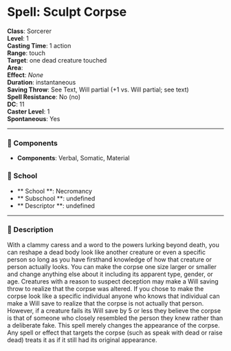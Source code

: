 
# Spell: Sculpt Corpse
**Class**: Sorcerer  
**Level**: 1  
**Casting Time**: 1 action  
**Range**: touch  
**Target**: one dead creature touched  
**Area**:   
**Effect**: _None_  
**Duration**: instantaneous  
**Saving Throw**: See Text, Will partial (+1 vs. Will partial; see text)  
**Spell Resistance**: No (no)  
**DC**: 11  
**Caster Level**: 1  
**Spontaneous**: Yes

---

### 🔮 Components
- **Components**: Verbal, Somatic, Material

### 🏫 School
- ** School **: Necromancy
- ** Subschool **: undefined
- ** Descriptor **: undefined
---

### 📜 Description
With a clammy caress and a word to the powers lurking beyond death, you can reshape a dead body look like another creature or even a specific person so long as you have firsthand knowledge of how that creature or person actually looks. You can make the corpse one size larger or smaller and change anything else about it including its apparent type, gender, or age. Creatures with a reason to suspect deception may make a Will saving throw to realize that the corpse was altered. If you chose to make the corpse look like a specific individual anyone who knows that individual can make a Will save to realize that the corpse is not actually that person. However, if a creature fails its Will save by 5 or less they believe the corpse is that of someone who closely resembled the person they knew rather than a deliberate fake. This spell merely changes the appearance of the corpse. Any spell or effect that targets the corpse (such as speak with dead or raise dead) treats it as if it still had its original appearance.
